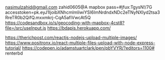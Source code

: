 nasimulzahid@gmail.com
zahid0605@A
mapbox pass=#jfux:TgysN!/7G
accesstoken=pk.eyJ1IjoibXNhcmlmIiwiYSI6ImNrdndxNDc2eTNyNXIyd2tsa3RreTR0b2QifQ.mxxmkrj-CqA5afiVwcAt5Q
https://codesandbox.io/s/geocoding-with-mapbox-4cst8?file=/src/useInput.js
https://bdapis.herokuapp.com/

https://therichpost.com/reactjs-nodejs-upload-multiple-images/
https://www.positronx.io/react-multiple-files-upload-with-node-express-tutorial/
https://codepen.io/adamstuartclark/pen/pbYVYR/?editors=1100#   r e n t e r b d  
 